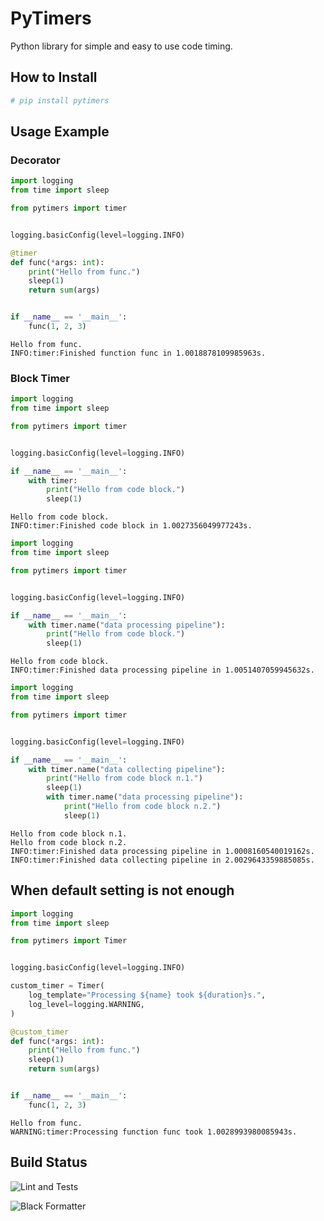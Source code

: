 # PyTimers
Python library for simple and easy to use code timing.

## How to Install

```bash
# pip install pytimers
```

## Usage Example

### Decorator

```python
import logging
from time import sleep

from pytimers import timer


logging.basicConfig(level=logging.INFO)

@timer
def func(*args: int):
    print("Hello from func.")
    sleep(1)
    return sum(args)


if __name__ == '__main__':
    func(1, 2, 3)
```

```
Hello from func.
INFO:timer:Finished function func in 1.0018878109985963s.
```

### Block Timer

```python
import logging
from time import sleep

from pytimers import timer


logging.basicConfig(level=logging.INFO)

if __name__ == '__main__':
    with timer:
        print("Hello from code block.")
        sleep(1)
```

```
Hello from code block.
INFO:timer:Finished code block in 1.0027356049977243s.
```

```python
import logging
from time import sleep

from pytimers import timer


logging.basicConfig(level=logging.INFO)

if __name__ == '__main__':
    with timer.name("data processing pipeline"):
        print("Hello from code block.")
        sleep(1)
```

```
Hello from code block.
INFO:timer:Finished data processing pipeline in 1.0051407059945632s.
```

```python
import logging
from time import sleep

from pytimers import timer


logging.basicConfig(level=logging.INFO)

if __name__ == '__main__':
    with timer.name("data collecting pipeline"):
        print("Hello from code block n.1.")
        sleep(1)
        with timer.name("data processing pipeline"):
            print("Hello from code block n.2.")
            sleep(1)
```

```
Hello from code block n.1.
Hello from code block n.2.
INFO:timer:Finished data processing pipeline in 1.0008160540019162s.
INFO:timer:Finished data collecting pipeline in 2.0029643359885085s.
```

## When default setting is not enough

```python
import logging
from time import sleep

from pytimers import Timer


logging.basicConfig(level=logging.INFO)

custom_timer = Timer(
    log_template="Processing ${name} took ${duration}s.",
    log_level=logging.WARNING,
)

@custom_timer
def func(*args: int):
    print("Hello from func.")
    sleep(1)
    return sum(args)


if __name__ == '__main__':
    func(1, 2, 3)
```

```
Hello from func.
WARNING:timer:Processing function func took 1.0028993980085943s.
```

## Build Status

![Lint and Tests](https://github.com/michalfilippi/pytimers/workflows/Lint%20and%20Tests/badge.svg)

![Black Formatter](https://github.com/michalfilippi/pytimers/workflows/autoblack/badge.svg)

